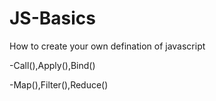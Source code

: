 # JS-Basics

How to create your own defination of javascript

-Call(),Apply(),Bind()

-Map(),Filter(),Reduce()

